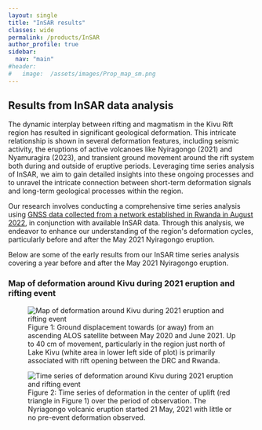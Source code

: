 ```yaml
---
layout: single
title: "InSAR results"
classes: wide
permalink: /products/InSAR
author_profile: true
sidebar:
  nav: "main"
#header:
#   image:  /assets/images/Prop_map_sm.png
---
```

## Results from InSAR data analysis

The dynamic interplay between rifting and magmatism in the Kivu Rift region has resulted in significant geological deformation. This intricate relationship is shown in several deformation features, including seismic activity, the eruptions of active volcanoes like Nyiragongo (2021) and Nyamuragira (2023), and transient ground movement around the rift system both during and outside of eruptive periods. Leveraging time series analysis of InSAR, we aim to gain detailed insights into these ongoing processes and to unravel the intricate connection between short-term deformation signals and long-term geological processes within the region. 

Our research involves conducting a comprehensive time series analysis using [GNSS data collected from a network established in Rwanda in August 2022](GNSS), in conjunction with available InSAR data. Through this analysis, we endeavor to enhance our understanding of the region's deformation cycles, particularly before and after the May 2021 Nyiragongo eruption. 

Below are some of the early results from our InSAR time series analysis covering a year before and after the May 2021 Nyiragongo eruption. 

### Map of deformation around Kivu during 2021 eruption and rifting event
<figure>
  <img src="/KIVU/assets/images/InSAR_ALOS_ascending_TS_map.png" alt="Map of deformation around Kivu during 2021 eruption and rifting event" />
  <figcaption>Figure 1: Ground displacement towards (or away) from an ascending ALOS satellite between May 2020 and June 2021.  Up to 40 cm of movement, particularly in the region just north of Lake Kivu (white area in lower left side of plot) is primarily associated with rift opening between the DRC and Rwanda.</figcaption>
</figure>

<figure>

  <img src="/KIVU/assets/images/InSAR_ALOS_ascending_TS.png" alt="Time series of deformation around Kivu during 2021 eruption and rifting event" />
  <figcaption>Figure 2: Time series of deformation in the center of uplift (red triangle in Figure 1) over the period of observation.  The Nyriagongo volcanic eruption started 21 May, 2021 with little or no pre-event deformation observed.</figcaption>
</figure>